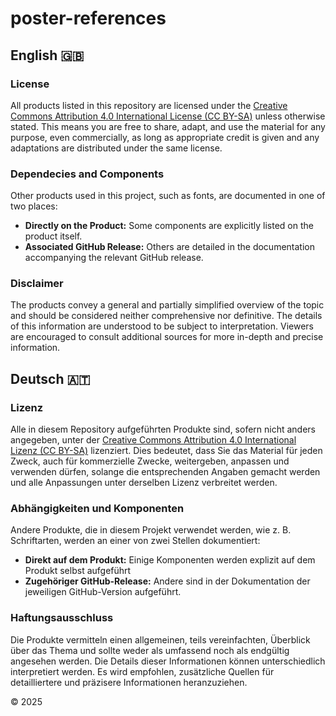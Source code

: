 # poster-references

## English 🇬🇧 

### License
All products listed in this repository are licensed under the [Creative Commons Attribution 4.0 International License (CC BY-SA)](https://creativecommons.org/licenses/by-sa/4.0/) unless otherwise stated. This means you are free to share, adapt, and use the material for any purpose, even commercially, as long as appropriate credit is given and any adaptations are distributed under the same license.

### Dependecies and Components
Other products used in this project, such as fonts, are documented in one of two places:
- __Directly on the Product:__ Some components are explicitly listed on the product itself.
- __Associated GitHub Release:__ Others are detailed in the documentation accompanying the relevant GitHub release.

### Disclaimer
The products convey a general and partially simplified overview of the topic and should be considered neither comprehensive nor definitive. The details of this information are understood to be subject to interpretation. Viewers are encouraged to consult additional sources for more in-depth and precise information.


## Deutsch 🇦🇹

### Lizenz
Alle in diesem Repository aufgeführten Produkte sind, sofern nicht anders angegeben, unter der [Creative Commons Attribution 4.0 International Lizenz (CC BY-SA)](https://creativecommons.org/licenses/by-sa/4.0/) lizenziert. Dies bedeutet, dass Sie das Material für jeden Zweck, auch für kommerzielle Zwecke, weitergeben, anpassen und verwenden dürfen, solange die entsprechenden Angaben gemacht werden und alle Anpassungen unter derselben Lizenz verbreitet werden.

### Abhängigkeiten und Komponenten
Andere Produkte, die in diesem Projekt verwendet werden, wie z. B. Schriftarten, werden an einer von zwei Stellen dokumentiert:
- __Direkt auf dem Produkt:__ Einige Komponenten werden explizit auf dem Produkt selbst aufgeführt
- __Zugehöriger GitHub-Release:__ Andere sind in der Dokumentation der jeweiligen GitHub-Version aufgeführt.
### Haftungsausschluss
Die Produkte vermitteln einen allgemeinen, teils vereinfachten, Überblick über das Thema und sollte weder als umfassend noch als endgültig angesehen werden. Die Details dieser Informationen können unterschiedlich interpretiert werden. Es wird empfohlen, zusätzliche Quellen für detailliertere und präzisere Informationen heranzuziehen.


© 2025
